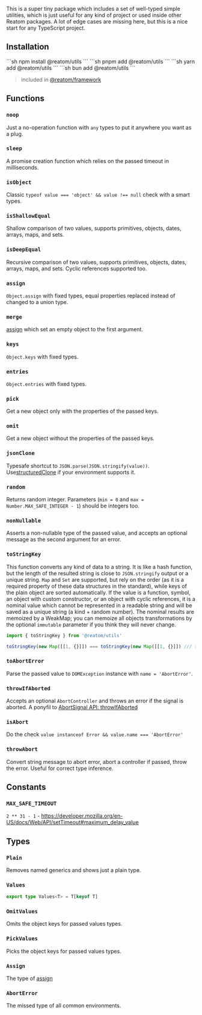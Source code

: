 This is a super tiny package which includes a set of well-typed simple utilities, which is just useful for any kind of project or used inside other Reatom packages. A lot of edge cases are missing here, but this is a nice start for any TypeScript project.

## Installation

<Tabs>
<TabItem label="npm">
  ```sh
npm install @reatom/utils
  ```
</TabItem>
<TabItem label="pnpm">
  ```sh
pnpm add @reatom/utils
  ```
</TabItem>
<TabItem label="yarn">
  ```sh
yarn add @reatom/utils
  ```
</TabItem>
<TabItem label="bun">
  ```sh
bun add @reatom/utils
  ```
</TabItem>
</Tabs>

> included in [@reatom/framework](https://www.reatom.dev/package/framework)

## Functions

### `noop`

Just a no-operation function with `any` types to put it anywhere you want as a plug.

### `sleep`

A promise creation function which relies on the passed timeout in milliseconds.

### `isObject`

Classic `typeof value === 'object' && value !== null` check with a smart types.

### `isShallowEqual`

Shallow comparison of two values, supports primitives, objects, dates, arrays, maps, and sets.

### `isDeepEqual`

Recursive comparison of two values, supports primitives, objects, dates, arrays, maps, and sets. Cyclic references supported too.

### `assign`

`Object.assign` with fixed types, equal properties replaced instead of changed to a union type.

### `merge`

[assign](#assign) which set an empty object to the first argument.

### `keys`

`Object.keys` with fixed types.

### `entries`

`Object.entries` with fixed types.

### `pick`

Get a new object only with the properties of the passed keys.

### `omit`

Get a new object without the properties of the passed keys.

### `jsonClone`

Typesafe shortcut to `JSON.parse(JSON.stringify(value))`. Use[structuredClone](https://developer.mozilla.org/en-US/docs/Web/API/structuredClone) if your environment supports it.

### `random`

Returns random integer. Parameters (`min = 0` and `max = Number.MAX_SAFE_INTEGER - 1`) should be integers too.

### `nonNullable`

Asserts a non-nullable type of the passed value, and accepts an optional message as the second argument for an error.

### `toStringKey`

This function converts any kind of data to a string. It is like a hash function, but the length of the resulted string is close to `JSON.stringify` output or a unique string. `Map` and `Set` are supported, but rely on the order (as it is a required property of these data structures in the standard), while keys of the plain object are sorted automatically. If the value is a function, symbol, an object with custom constructor, or an object with cyclic references, it is a nominal value which cannot be represented in a readable string and will be saved as a unique string (a kind + random number). The nominal results are memoized by a WeakMap; you can memoize all objects transformations by the optional `immutable` parameter if you think they will never change.

```ts
import { toStringKey } from '@reatom/utils'

toStringKey(new Map([[1, {}]]) === toStringKey(new Map([[1, {}]]) /// true
```

### `toAbortError`

Parse the passed value to `DOMException` instance with `name = 'AbortError'`.

### `throwIfAborted`

Accepts an optional `AbortController` and throws an error if the signal is aborted. A ponyfil to [AbortSignal API: throwIfAborted](https://caniuse.com/?search=throwIfAborted)

### `isAbort`

Do the check `value instanceof Error && value.name === 'AbortError'`

### `throwAbort`

Convert string message to abort error, abort a controller if passed, throw the error. Useful for correct type inference.

## Constants

### `MAX_SAFE_TIMEOUT`

`2 ** 31 - 1` - https://developer.mozilla.org/en-US/docs/Web/API/setTimeout#maximum_delay_value

## Types

### `Plain`

Removes named generics and shows just a plain type.

### `Values`

```ts
export type Values<T> = T[keyof T]
```

### `OmitValues`

Omits the object keys for passed values types.

### `PickValues`

Picks the object keys for passed values types.

### `Assign`

The type of [assign](#assign)

### `AbortError`

The missed type of all common environments.
